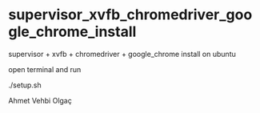 # supervisor_xvfb_chromedriver_google_chrome_install
supervisor + xvfb + chromedriver + google_chrome install on ubuntu

open terminal and run

./setup.sh

Ahmet Vehbi Olgaç
